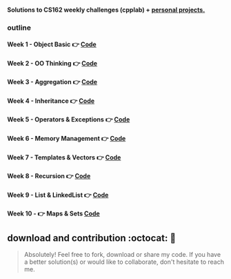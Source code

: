 #### Solutions to CS162 weekly challenges (cpplab) + [personal projects.](https://github.com/francisknight/CPPLab/tree/master/1-Personal%20Projects)


### **outline**
#### Week 1 - Object Basic 👉 [Code](https://github.com/francisknight/CPPLab/tree/master/2%20-%20CPPLab/1%20-%20Object%20Basics)

#### Week 2 - OO Thinking 👉 [Code](https://github.com/francisknight/CPPLab/tree/master/2%20-%20CPPLab/2%20-%20OO%20Thinking)

#### Week 3 - Aggregation 👉 [Code](https://github.com/francisknight/CPPLab/tree/master/2%20-%20CPPLab/3%20-%20Aggregation)

#### Week 4 - Inheritance 👉 [Code](https://github.com/francisknight/CPPLab/tree/master/2%20-%20CPPLab/4%20-%20Inheritance)

#### Week 5 - Operators & Exceptions 👉 [Code](https://github.com/francisknight/CPPLab/tree/master/2%20-%20CPPLab/5%20-%20Operators)

#### Week 6 - Memory Management 👉 [Code](https://github.com/francisknight/CPPLab_2/tree/master/2%20-%20CPPLab/6%20-%20Memory%20Management)

#### Week 7 - Templates & Vectors  👉 [Code](https://github.com/simplycs/CPPLab_2/tree/master/2%20-%20CPPLab/7%20-%20Templates%20%26%20Vectors)

#### Week 8 - Recursion 👉 [Code](https://github.com/simplycs/CPPLab_2/tree/master/2%20-%20CPPLab/8%20-%20Recursive)

#### Week 9 - List & LinkedList 👉 [Code](https://github.com/simplycs/CPPLab_2/tree/master/2%20-%20CPPLab/9%20-%20LinkedList)

#### Week 10 - 👉 Maps & Sets [Code](https://github.com/simplycs/CPPLab_2/tree/master/2%20-%20CPPLab/Maps%20%26%20Sets)

## download and contribution  :octocat: 🎊


>Absolutely! Feel free to fork, download or share my code.
>If you have a better solution(s) or would like to collaborate,
>don't hesitate to reach me.

